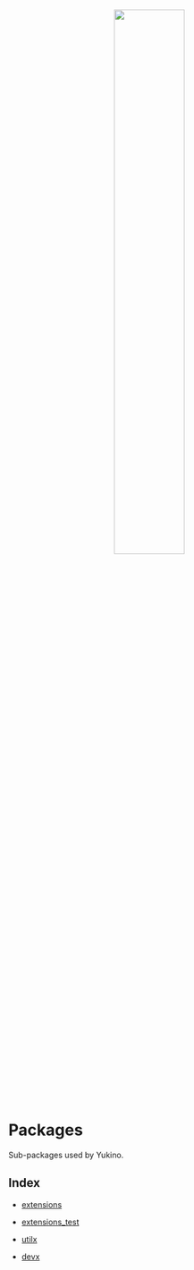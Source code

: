 <br />

<p align="center">
    <img src="https://github.com/yukino-app/yukino/raw/next/media/large.png" width="50%">
</p>

# Packages

Sub-packages used by Yukino.

## Index

- [extensions](https://github.com/yukino-app/packages/tree/extensions)

- [extensions_test](https://github.com/yukino-app/packages/tree/extensions_test)

- [utilx](https://github.com/yukino-app/packages/tree/utilx)

- [devx](https://github.com/yukino-app/packages/tree/devx)
